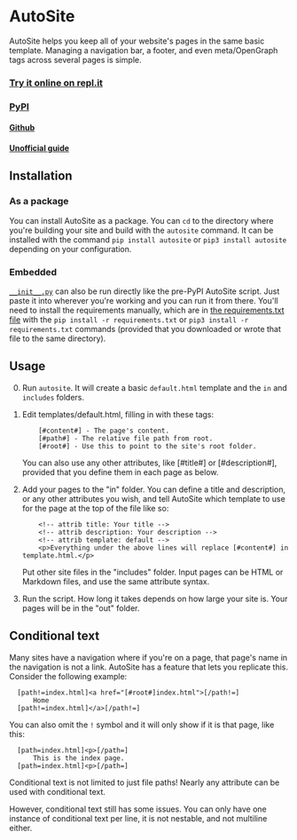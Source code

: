 # AutoSite
AutoSite helps you keep all of your website's pages in the same basic template. Managing a navigation bar, a footer, and even meta/OpenGraph tags across several pages is simple.

### [Try it online on repl.it](https://repl.it/@dotcomboom/AutoSite)
### [PyPI](https://pypi.org/project/AutoSite/)
#### [Github](https://github.com/dotcomboom/AutoSite/)
#### [Unofficial guide](https://autosite.neocities.org)

## Installation
### As a package
You can install AutoSite as a package. You can `cd` to the directory where you're building your site and build with the `autosite` command. It can be installed with the command `pip install autosite` or `pip3 install autosite` depending on your configuration.
### Embedded
[`__init__.py`](https://github.com/dotcomboom/AutoSite/blob/master/AutoSite/__init__.py) can also be run directly like the pre-PyPI AutoSite script. Just paste it into wherever you're working and you can run it from there. You'll need to install the requirements manually, which are in [the requirements.txt file](https://github.com/dotcomboom/AutoSite/blob/master/requirements.txt) with the `pip install -r requirements.txt` or `pip3 install -r requirements.txt` commands (provided that you downloaded or wrote that file to the same directory).

## Usage
0. Run `autosite`. It will create a basic `default.html` template and the `in` and `includes` folders.
1. Edit templates/default.html, filling in with these tags:

           [#content#] - The page's content.
           [#path#] - The relative file path from root.
           [#root#] - Use this to point to the site's root folder.
           
   You can also use any other attributes, like [#title#] or [#description#], provided that you define them in each page as below.
           
2. Add your pages to the "in" folder.
      You can define a title and description, or any other attributes you wish, and tell AutoSite which template to use for the page at the top of the file like so:
           
           <!-- attrib title: Your title -->
           <!-- attrib description: Your description -->
           <!-- attrib template: default -->
           <p>Everything under the above lines will replace [#content#] in template.html.</p>
              
    Put other site files in the "includes" folder. Input pages can be HTML or Markdown files, and use the same attribute syntax.
    
3. Run the script. How long it takes depends on how large your site is. Your pages will be in the "out" folder.

## Conditional text
Many sites have a navigation where if you're on a page, that page's name in the navigation is not a link. AutoSite has a feature that lets you replicate this. Consider the following example:
	
      [path!=index.html]<a href="[#root#]index.html">[/path!=]
          Home
      [path!=index.html]</a>[/path!=]
	
You can also omit the `!` symbol and it will only show if it is that page, like this:

      [path=index.html]<p>[/path=]
          This is the index page.
      [path=index.html]<p>[/path=]
	
Conditional text is not limited to just file paths! Nearly any attribute can be used with conditional text.

However, conditional text still has some issues. You can only have one instance of conditional text per line, it is not nestable, and not multiline either.
